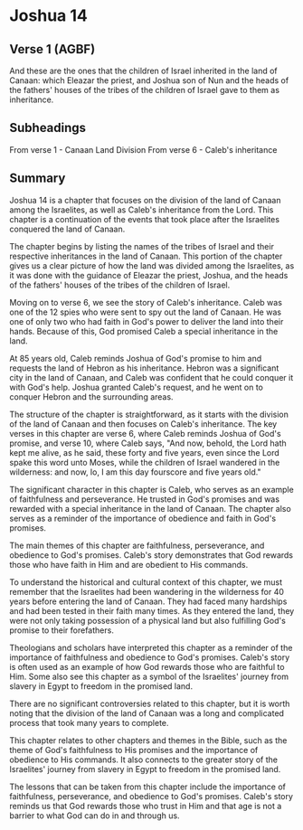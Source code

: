# Joshua 14

## Verse 1 (AGBF)

And these are the ones that the children of Israel inherited in the land of Canaan: which Eleazar the priest, and Joshua son of Nun and the heads of the fathers' houses of the tribes of the children of Israel gave to them as inheritance.

## Subheadings

From verse 1 - Canaan Land Division
From verse 6 - Caleb's inheritance

## Summary

Joshua 14 is a chapter that focuses on the division of the land of Canaan among the Israelites, as well as Caleb's inheritance from the Lord. This chapter is a continuation of the events that took place after the Israelites conquered the land of Canaan.

The chapter begins by listing the names of the tribes of Israel and their respective inheritances in the land of Canaan. This portion of the chapter gives us a clear picture of how the land was divided among the Israelites, as it was done with the guidance of Eleazar the priest, Joshua, and the heads of the fathers' houses of the tribes of the children of Israel.

Moving on to verse 6, we see the story of Caleb's inheritance. Caleb was one of the 12 spies who were sent to spy out the land of Canaan. He was one of only two who had faith in God's power to deliver the land into their hands. Because of this, God promised Caleb a special inheritance in the land.

At 85 years old, Caleb reminds Joshua of God's promise to him and requests the land of Hebron as his inheritance. Hebron was a significant city in the land of Canaan, and Caleb was confident that he could conquer it with God's help. Joshua granted Caleb's request, and he went on to conquer Hebron and the surrounding areas.

The structure of the chapter is straightforward, as it starts with the division of the land of Canaan and then focuses on Caleb's inheritance. The key verses in this chapter are verse 6, where Caleb reminds Joshua of God's promise, and verse 10, where Caleb says, "And now, behold, the Lord hath kept me alive, as he said, these forty and five years, even since the Lord spake this word unto Moses, while the children of Israel wandered in the wilderness: and now, lo, I am this day fourscore and five years old."

The significant character in this chapter is Caleb, who serves as an example of faithfulness and perseverance. He trusted in God's promises and was rewarded with a special inheritance in the land of Canaan. The chapter also serves as a reminder of the importance of obedience and faith in God's promises.

The main themes of this chapter are faithfulness, perseverance, and obedience to God's promises. Caleb's story demonstrates that God rewards those who have faith in Him and are obedient to His commands.

To understand the historical and cultural context of this chapter, we must remember that the Israelites had been wandering in the wilderness for 40 years before entering the land of Canaan. They had faced many hardships and had been tested in their faith many times. As they entered the land, they were not only taking possession of a physical land but also fulfilling God's promise to their forefathers.

Theologians and scholars have interpreted this chapter as a reminder of the importance of faithfulness and obedience to God's promises. Caleb's story is often used as an example of how God rewards those who are faithful to Him. Some also see this chapter as a symbol of the Israelites' journey from slavery in Egypt to freedom in the promised land.

There are no significant controversies related to this chapter, but it is worth noting that the division of the land of Canaan was a long and complicated process that took many years to complete.

This chapter relates to other chapters and themes in the Bible, such as the theme of God's faithfulness to His promises and the importance of obedience to His commands. It also connects to the greater story of the Israelites' journey from slavery in Egypt to freedom in the promised land.

The lessons that can be taken from this chapter include the importance of faithfulness, perseverance, and obedience to God's promises. Caleb's story reminds us that God rewards those who trust in Him and that age is not a barrier to what God can do in and through us.